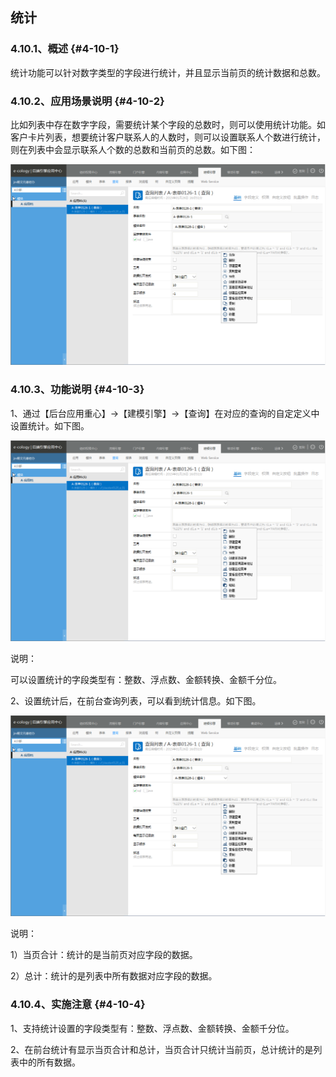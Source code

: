 ## 统计

### ****4.10.1、概述**** {#4-10-1}

统计功能可以针对数字类型的字段进行统计，并且显示当前页的统计数据和总数。

### ****4.10.2、应用场景说明**** {#4-10-2}

比如列表中存在数字字段，需要统计某个字段的总数时，则可以使用统计功能。如客户卡片列表，想要统计客户联系人的人数时，则可以设置联系人个数进行统计，则在列表中会显示联系人个数的总数和当前页的总数。如下图：

![E:\重要文件备份\ecology正式系统知识树图片(余海群提供)\20042\images\5769](../assets/ezhong_yao_wen_jian_bei_4efd5c_ecology_zheng_shi_xi_tong_zhi_shi_shu_tu_724728_yu_hai_qun_ti_4f9b295c_2.png)

### ****4.10.3、功能说明**** {#4-10-3}

1、通过【后台应用重心】→【建模引擎】→【查询】在对应的查询的自定定义中设置统计。如下图。

![E:\重要文件备份\ecology正式系统知识树图片(余海群提供)\20042\images\5762](../assets/ezhong_yao_wen_jian_bei_4efd5c_ecology_zheng_shi_xi_tong_zhi_shi_shu_tu_724728_yu_hai_qun_ti_4f9b295c_2.png)

说明：

可以设置统计的字段类型有：整数、浮点数、金额转换、金额千分位。

2、设置统计后，在前台查询列表，可以看到统计信息。如下图。

![E:\重要文件备份\ecology正式系统知识树图片(余海群提供)\20042\images\5769](../assets/ezhong_yao_wen_jian_bei_4efd5c_ecology_zheng_shi_xi_tong_zhi_shi_shu_tu_724728_yu_hai_qun_ti_4f9b295c_2.png)

说明：

1）当页合计：统计的是当前页对应字段的数据。

2）总计：统计的是列表中所有数据对应字段的数据。

### ****4.10.4、实施注意**** {#4-10-4}

1、支持统计设置的字段类型有：整数、浮点数、金额转换、金额千分位。

2、在前台统计有显示当页合计和总计，当页合计只统计当前页，总计统计的是列表中的所有数据。